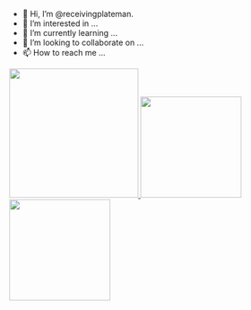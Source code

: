 - 👋 Hi, I’m @receivingplateman.
- 👀 I’m interested in ...
- 🌱 I’m currently learning ...
- 💞️ I’m looking to collaborate on ...
- 📫 How to reach me ...

<a href="/">
  <img height="230em" src="https://github-profile-summary-cards.vercel.app/api/cards/profile-details?username=receivingplateman&theme=github">
  <img height="180em" src="https://github-readme-stats.vercel.app/api?username=receivingplateman&show_icons=true&include_all_commits=true&count_private=true" />
  <img height="180em" src="https://github-readme-stats.vercel.app/api/top-langs?username=receivingplateman&layout=compact&exclude_repo=Android_Homework,rinchannowww.github.io&langs_count=8" />
</a>
